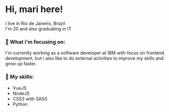 <h1 text-align: center>Hi, mari here!</h1>

I live in Rio de Janeiro, Brazil
<br>
I'm 20 and also graduating in IT

### :princess: What i'm focusing on:
I'm currently working as a software developer at IBM with focus on frontend development, but i also like to do external activities to improve my skills and grow up faster.

### :mushroom: My skills:
- VueJS
- NodeJS
- CSS3 with SASS
- Python

